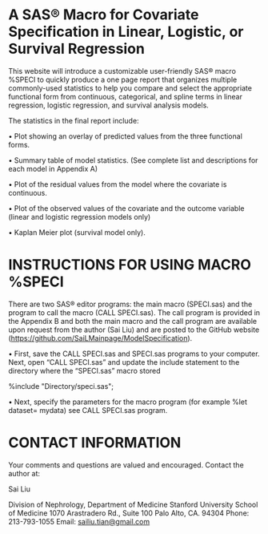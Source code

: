 # A SAS® Macro for Covariate Specification in Linear, Logistic, or Survival Regression

This website will introduce a customizable user-friendly SAS® macro %SPECI to quickly produce a one page report that organizes multiple commonly-used statistics to help you compare and select the appropriate functional form from continuous, categorical, and spline terms in linear regression, logistic regression, and survival analysis models.  

The statistics in the final report include:

•	Plot showing an overlay of predicted values from the three functional forms. 

•	Summary table of model statistics. (See complete list and descriptions for each model in Appendix A) 

•	Plot of the residual values from the model where the covariate is continuous. 

•	Plot of the observed values of the covariate and the outcome variable (linear and logistic regression models only)

•	Kaplan Meier plot (survival model only). 


# INSTRUCTIONS FOR USING MACRO %SPECI 

There are two SAS® editor programs: the main macro (SPECI.sas) and the program to call the macro (CALL SPECI.sas). The call program is provided in the Appendix B and both the main macro and the call program are available upon request from the author (Sai Liu) and are posted to the GitHub website (https://github.com/SaiLMainpage/ModelSpecification).

• First, save the CALL SPECI.sas and SPECI.sas programs to your computer. Next, open “CALL SPECI.sas” and update the include statement to the directory where the “SPECI.sas” macro stored 

   %include "Directory/speci.sas";

• Next, specify the parameters for the macro program (for example %let dataset= mydata) see CALL SPECI.sas program.

     
# CONTACT INFORMATION 
  Your comments and questions are valued and encouraged. Contact the author at:

  Sai Liu

  Division of Nephrology, Department of Medicine 
  Stanford University School of Medicine
  1070 Arastradero Rd., Suite 100
  Palo Alto, CA. 94304
  Phone: 213-793-1055
  Email: sailiu.tian@gmail.com
